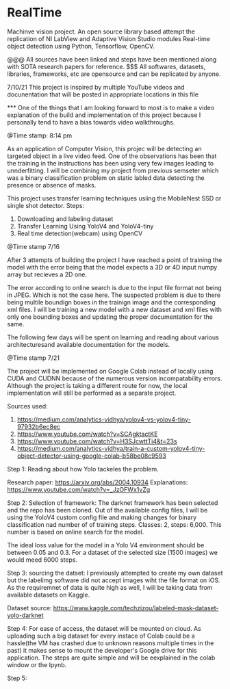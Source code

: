 # RealTime
Machinve vision project. An open source library based attempt the replication of NI LabView and Adaptive Vision Studio modules
Real-time object detection using Python, Tensorflow, OpenCV.

@@@ All sources have been linked and steps have been mentioned along with SOTA research papers for reference. 
$$$ All softwares, datasets, libraries, frameworks, etc are opensource and can be replicated by anyone.

7/10/21
This project is inspired by multiple YouTube videos and docunentation that will be posted in appropriate locations in this file

*** One of the things that I am looking forward to most is to make a video explanation of the build and implementation of this project because I personally tend to
have a bias towards video walkthroughs.

@Time stamp: 8:14 pm

As an application of Computer Vision, this projec will be detecting an targeted object in a live video feed. One of the observations has been that the training in the instructions has been using very few images leading to unnderfitting.  I will be combining my project from previous semseter which was a binary classification problem on static labled data detecting the presence or absence of masks.

This project uses transfer learning techniques usiing the MobileNest SSD or single shot detector.
Steps:

1. Downloading and labeling dataset
2. Transfer Learning Using YoloV4 and YoloV4-tiny
3. Real time detection(webcam) using OpenCV

@Time stamp 7/16

After 3 attempts of building the project I have reached a point of training the model with the error being that the model expects a 3D or 4D input numpy array but recieves a 2D one.

The error according to online search is due to the input file format not being in JPEG. Which is not the case here. The suspected problem is due to there being multile boundign boxes in the trainign image and the corresponding xml files. I will be training a new model with a new dataset and xml files with only one bounding boxes and updating the proper documentation for the same.

The following few days will be spent on learning and reading about various architecturesand available documentation for the models.

@Time stamp 7/21

The project will be implemented on Google Colab instead of locally using CUDA and CUDNN because of the numerous version incompatability errors. Although the project is taking a different route for now, the local implementation will still be performed as a separate project.

Sources used: 
1. https://medium.com/analytics-vidhya/yolov4-vs-yolov4-tiny-97932b6ec8ec
2. https://www.youtube.com/watch?v=SCAgktactKE
3. https://www.youtube.com/watch?v=H3SJcwttTi4&t=23s
4. https://medium.com/analytics-vidhya/train-a-custom-yolov4-tiny-object-detector-using-google-colab-b58be08c9593

Step 1: Reading about how Yolo tackeles the problem.

Research paper: https://arxiv.org/abs/2004.10934
Explanations: https://www.youtube.com/watch?v=_JzOFWx1vZg

Step 2: Selection of framework: The darknet framework has been selected and the repo has been cloned. Out of the available config files, I will be using the YoloV4 custom config file and making changes for binary classification nad number of of training steps. Classes: 2, steps: 6,000. This number is based on online search for the model. 

The ideal loss value for the model in a Yolo V4 environment should be between 0.05 and 0.3. For a dataset of the selected size (1500 images) we would meed 6000 steps.

Step 3: sourcing the datset: I previously attempted to create my own dataset but the labelimg software did not accept images wiht the file format on iOS. As the requiremnet of data is quite high as well, I will be taking data from available datasets on Kaggle.

  Dataset source: https://www.kaggle.com/techzizou/labeled-mask-dataset-yolo-darknet


Step 4: For ease of access, the dataset will be mounted on cloud. As uploading such a big dataset for every instace of Colab could be a hassle(the VM has crashed due to unknown reasons multiple times in the past) it makes sense to mount the developer's Google drive for this application. The steps are quite simple and will be eexplained in the colab window or the Ipynb.

Step 5: 
